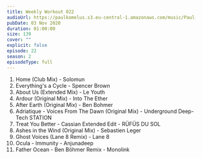 ```yaml
---
title: Weekly Workout 022
audioUrl: https://paulkomelus.s3.eu-central-1.amazonaws.com/music/Paul-Komelus-Weekly-Workout-022(House).mp3
pubDate: 03 Nov 2020
duration: 01:00:00
size: 139
cover: ""
explicit: false
episode: 22
season: 2
episodeType: full
---
```

1. Home (Club Mix) - Solomun
2. Everything's a Cycle - Spencer Brown
3. About Us (Extended Mix) - Le Youth
4. Ardour (Original Mix) - Into The Ether
5. After Earth (Original Mix) - Ben Bohmer
6. Adriatique - Voices From The Dawn (Original Mix) - Underground Deep-Tech STATION
7. Treat You Better - Cassian Extended Edit - RÜFÜS DU SOL
8. Ashes in the Wind (Original Mix) - Sebastien Leger
9. Ghost Voices (Lane 8 Remix) - Lane 8
10. Ocula - Immunity - Anjunadeep
11. Father Ocean - Ben Böhmer Remix - Monolink